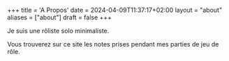 +++
title = 'A Propos'
date = 2024-04-09T11:37:17+02:00
layout = "about"
aliases = ["about"]
draft = false
+++

Je suis une rôliste solo minimaliste.

Vous trouverez sur ce site les notes prises pendant mes parties de jeu de rôle.